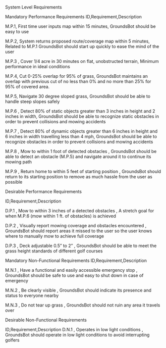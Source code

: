 System Level Requirements


Mandatory Performance Requirements
ID,Requirement,Description

M.P.1, First time user inputs map within 15 minutes, GroundsBot should be easy to use  

M.P.2, System returns proposed route/coverage map within 5 minutes, Related to M.P.1 GroundsBot should start up quickly to ease the mind of the user   

M.P.3 , Cover 1/4 acre in 30 minutes on flat, unobstructed terrain, Minimum performance in ideal conditions  

M.P.4, Cut 0-25% overlap for 95% of grass, GroundsBot maintains an overlap with previous cut of no less than 0% and no more than 25% for 95% of covered area.

M.P.5, Navigate 30 degree sloped grass, GroundsBot should be able to handle steep slopes safely

M.P.6 , Detect 80% of static objects greater than 3 inches in height and 2 inches in width, GroundsBot should be able to recognize static obstacles in order to prevent collisions and mowing accidents 

M.P.7 , Detect 80% of dynamic objects greater than 6 inches in height and 6 inches in width travelling less than 4 mph, GroundsBot should be able to recognize obstacles in order to prevent collisions and mowing accidents 

M.P.8 , Mow to within 1 foot of detected obstacles , GroundsBot should be able to detect an obstacle (M.P.5) and navigate around it to continue its mowing path 

M.P.9 , Return home to within 5 feet of starting position , GroundsBot should return to its starting position to remove as much hassle from the user as possible   	  


Desirable Performance Requirements

ID,Requirement,Description

D.P.1 , Mow to within 3 inches of a detected obstacles , A stretch goal for when M.P.6 (mow within 1 ft. of obstacles) is achieved 

D.P.2 , Visually report mowing coverage and obstacles encountered , GroundsBot should report areas it missed to the user so the user knows where to manually mow to achieve full coverage

D.P.3 , Deck adjustable 0.5” to 2” , GroundsBot should be able to meet the grass height standards of different golf courses

Mandatory Non-Functional Requirements
ID,Requirement,Description

M.N.1 , Have a functional and easily accessible emergency stop , GroundsBot should be safe to use and easy to shut down in case of emergency

M.N.2 , Be clearly visible , GroundsBot should indicate its presence and status to everyone nearby 

M.N.3 , Do not tear up grass , GroundsBot should not ruin any area it travels over 


Desirable Non-Functional Requirements

ID,Requirement,Description
D.N.1 , Operates in low light conditions , GroundsBot should operate in low light conditions to avoid interrupting golfers
